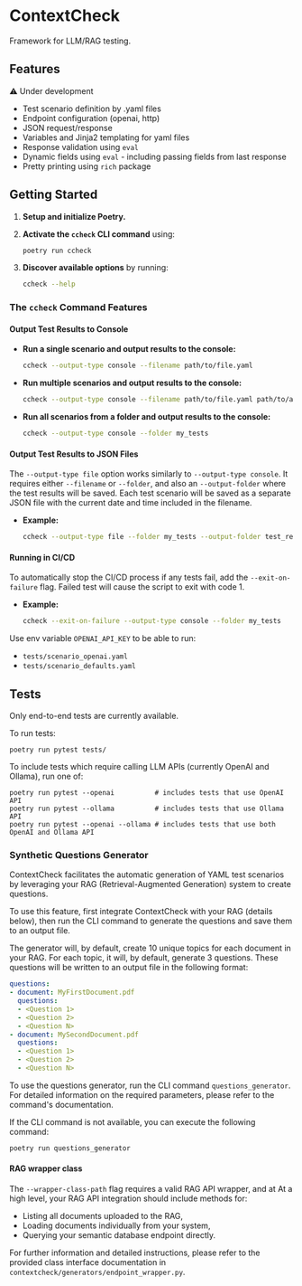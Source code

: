 # ContextCheck

Framework for LLM/RAG testing.

## Features

⚠️ Under development

- Test scenario definition by .yaml files
- Endpoint configuration (openai, http)
- JSON request/response 
- Variables and Jinja2 templating for yaml files
- Response validation using `eval` 
- Dynamic fields using `eval` - including passing fields from last response
- Pretty printing using `rich` package

## Getting Started

1. **Setup and initialize Poetry.**

2. **Activate the `ccheck` CLI command** using:
   ```sh
   poetry run ccheck
   ```

3. **Discover available options** by running:
   ```sh
   ccheck --help
   ```

### The `ccheck` Command Features

#### Output Test Results to Console

- **Run a single scenario and output results to the console:**
  ```sh
  ccheck --output-type console --filename path/to/file.yaml
  ```
- **Run multiple scenarios and output results to the console:**
  ```sh
  ccheck --output-type console --filename path/to/file.yaml path/to/another_file.yaml
  ```
- **Run all scenarios from a folder and output results to the console:**
  ```sh
  ccheck --output-type console --folder my_tests
  ```

#### Output Test Results to JSON Files

The `--output-type file` option works similarly to `--output-type console`. It requires either `--filename` or `--folder`, and also an `--output-folder` where the test results will be saved. Each test scenario will be saved as a separate JSON file with the current date and time included in the filename.

- **Example:**
  ```sh
  ccheck --output-type file --folder my_tests --output-folder test_results
  ```

#### Running in CI/CD

To automatically stop the CI/CD process if any tests fail, add the `--exit-on-failure` flag. Failed test will cause the script to exit with code 1.

- **Example:**
  ```sh
  ccheck --exit-on-failure --output-type console --folder my_tests
  ```



Use env variable `OPENAI_API_KEY` to be able to run:
- `tests/scenario_openai.yaml`
- `tests/scenario_defaults.yaml`

## Tests

Only end-to-end tests are currently available.

To run tests:
```
poetry run pytest tests/
```

To include tests which require calling LLM APIs (currently OpenAI and Ollama), run one of: 
```
poetry run pytest --openai          # includes tests that use OpenAI API
poetry run pytest --ollama          # includes tests that use Ollama API
poetry run pytest --openai --ollama # includes tests that use both OpenAI and Ollama API
```

### Synthetic Questions Generator

ContextCheck facilitates the automatic generation of YAML test scenarios by leveraging your RAG (Retrieval-Augmented Generation) system to create questions. 

To use this feature, first integrate ContextCheck with your RAG (details below), then run the CLI command to generate the questions and save them to an output file.

The generator will, by default, create 10 unique topics for each document in your RAG. For each topic, it will, by default, generate 3 questions. 
These questions will be written to an output file in the following format:

```yaml
questions:
- document: MyFirstDocument.pdf
  questions:
  - <Question 1>
  - <Question 2>
  - <Question N>
- document: MySecondDocument.pdf
  questions:
  - <Question 1>
  - <Question 2>
  - <Question N>
```

To use the questions generator, run the CLI command `questions_generator`. 
For detailed information on the required parameters, please refer to the command's documentation.

If the CLI command is not available, you can execute the following command:

```sh
poetry run questions_generator
```

#### RAG wrapper class

The `--wrapper-class-path` flag requires a valid RAG API wrapper, and at
At a high level, your RAG API integration should include methods for:

* Listing all documents uploaded to the RAG,
* Loading documents individually from your system,
* Querying your semantic database endpoint directly.

For further information and detailed instructions, please refer to the provided class interface documentation in `contextcheck/generators/endpoint_wrapper.py`.



